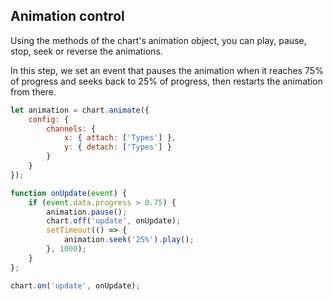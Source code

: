 ## Animation control

Using the methods of the chart's animation object, you can play, pause, stop, seek or reverse the animations.

In this step, we set an event that pauses the animation when it reaches 75% of 
progress and seeks back to 25% of progress, then restarts the animation from 
there.

```javascript { "title": "Jumping from 75% to 25% progress during the animation" }
let animation = chart.animate({
	config: {
		channels: {
			x: { attach: ['Types'] },
			y: { detach: ['Types'] }
		}
	}
});

function onUpdate(event) {
	if (event.data.progress > 0.75) {
		animation.pause();
		chart.off('update', onUpdate);
		setTimeout(() => {
			animation.seek('25%').play();
		}, 1000);
	}
};

chart.on('update', onUpdate);
```
